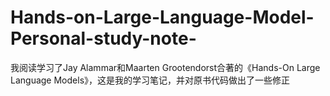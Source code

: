 # Hands-on-Large-Language-Model-Personal-study-note-
我阅读学习了Jay Alammar和Maarten Grootendorst合著的《Hands-On Large Language Models》，这是我的学习笔记，并对原书代码做出了一些修正
